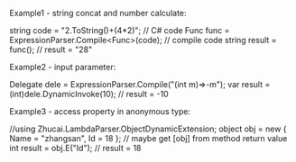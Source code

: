 Example1 - string concat and number calculate:

string code = "2.ToString()+(4*2)"; // C# code
Func<string> func = ExpressionParser.Compile<Func<string>>(code); // compile code
string result = func(); // result = "28"


Example2 - input parameter:

Delegate dele = ExpressionParser.Compile("(int m)=>-m");
var result = (int)dele.DynamicInvoke(10); // result = -10


Example3 - access property in anonymous type:

//using Zhucai.LambdaParser.ObjectDynamicExtension;
object obj = new { Name = "zhangsan", Id = 18 }; // maybe get [obj] from method return value
int result = obj.E<int>("Id"); // result = 18
